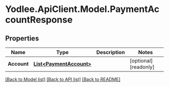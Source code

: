 # Yodlee.ApiClient.Model.PaymentAccountResponse

## Properties

Name | Type | Description | Notes
------------ | ------------- | ------------- | -------------
**Account** | [**List&lt;PaymentAccount&gt;**](PaymentAccount.md) |  | [optional] [readonly] 

[[Back to Model list]](../README.md#documentation-for-models) [[Back to API list]](../README.md#documentation-for-api-endpoints) [[Back to README]](../README.md)

